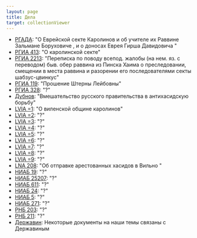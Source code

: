```yaml
---
layout: page
title: Дела
target: collectionViewer
---
```


- <a href="/collections/rgada/index.html" target="collectionViewer">РГАДА</a>:
"О Еврейской секте Каролинов и об учителе их Раввине Зальмане Боруховиче , и о доносах Еврея Гирша Давидовича "
- <a href="/collections/rgia413/index.html" target="collectionViewer">РГИА 413</a>:
"О каролинской секте"
- <a href="/collections/rgia2213/index.html" target="collectionViewer">РГИА 2213</a>:
"Переписка по поводу всепод. жалобы (на нем. яз. с переводом) быв. обер раввина из Пинска Хаима о преследовании, смещении в места раввина и разорении его последователями секты шабзус-цвинкус"
- <a href="/collections/rgia119/index.html" target="collectionViewer">РГИА 119</a>:
"Прошение Штерны Лейбовны"
- <a href="/collections/rgia328/index.html" target="collectionViewer">РГИА 328</a>:
"?"
- <a href="/collections/dubnov/index.html" target="collectionViewer">Дубнов</a>:
"Вмешательство русского правительства в антихасидскую борьбу"
- <a href="/collections/lvia1/index.html" target="collectionViewer">LVIA =1</a>:
"О виленской общине каролинов"
- <a href="/collections/lvia2/index.html" target="collectionViewer">LVIA =2</a>:
"?"
- <a href="/collections/lvia3/index.html" target="collectionViewer">LVIA =3</a>:
"?"
- <a href="/collections/lvia4/index.html" target="collectionViewer">LVIA =4</a>:
"?"
- <a href="/collections/lvia5/index.html" target="collectionViewer">LVIA =5</a>:
"?"
- <a href="/collections/lvia6/index.html" target="collectionViewer">LVIA =6</a>:
"?"
- <a href="/collections/lvia7/index.html" target="collectionViewer">LVIA =7</a>:
"?"
- <a href="/collections/lvia8/index.html" target="collectionViewer">LVIA =8</a>:
"?"
- <a href="/collections/lvia9/index.html" target="collectionViewer">LVIA =9</a>:
"?"
- <a href="/collections/lna208/index.html" target="collectionViewer">LNA 208</a>:
"Об отправке арестованных хасидов в Вильно "
- <a href="/collections/niab19/index.html" target="collectionViewer">НИАБ 19</a>:
"?"
- <a href="/collections/niab25207/index.html" target="collectionViewer">НИАБ 25207</a>:
"?"
- <a href="/collections/niab611/index.html" target="collectionViewer">НИАБ 611</a>:
"?"
- <a href="/collections/niab24/index.html" target="collectionViewer">НИАБ 24</a>:
"?"
- <a href="/collections/niab5/index.html" target="collectionViewer">НИАБ 5</a>:
"?"
- <a href="/collections/niab271/index.html" target="collectionViewer">НИАБ 271</a>:
"?"
- <a href="/collections/rnb203/index.html" target="collectionViewer">РНБ 203</a>:
"?"
- <a href="/collections/rnb211/index.html" target="collectionViewer">РНБ 211</a>:
"?"
- <a href="/collections/derzhavin/index.html" target="collectionViewer">Державин</a>:
Некоторые документы на наши темы связаны с Державиным
